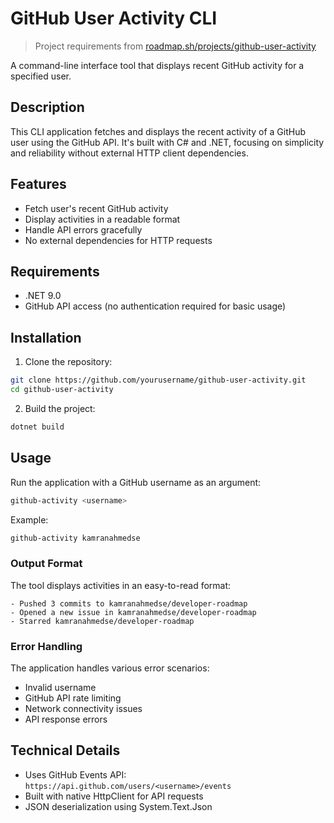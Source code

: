 # GitHub User Activity CLI

> Project requirements from [roadmap.sh/projects/github-user-activity](https://roadmap.sh/projects/github-user-activity)

A command-line interface tool that displays recent GitHub activity for a specified user.

## Description

This CLI application fetches and displays the recent activity of a GitHub user using the GitHub API. It's built with C# and .NET, focusing on simplicity and reliability without external HTTP client dependencies.

## Features

- Fetch user's recent GitHub activity
- Display activities in a readable format
- Handle API errors gracefully
- No external dependencies for HTTP requests

## Requirements

- .NET 9.0
- GitHub API access (no authentication required for basic usage)

## Installation

1. Clone the repository:
```bash
git clone https://github.com/yourusername/github-user-activity.git
cd github-user-activity
```

2. Build the project:
```bash
dotnet build
```

## Usage

Run the application with a GitHub username as an argument:

```bash
github-activity <username>
```

Example:
```bash
github-activity kamranahmedse
```

### Output Format

The tool displays activities in an easy-to-read format:
```
- Pushed 3 commits to kamranahmedse/developer-roadmap
- Opened a new issue in kamranahmedse/developer-roadmap
- Starred kamranahmedse/developer-roadmap
```

### Error Handling

The application handles various error scenarios:
- Invalid username
- GitHub API rate limiting
- Network connectivity issues
- API response errors

## Technical Details

- Uses GitHub Events API: `https://api.github.com/users/<username>/events`
- Built with native HttpClient for API requests
- JSON deserialization using System.Text.Json